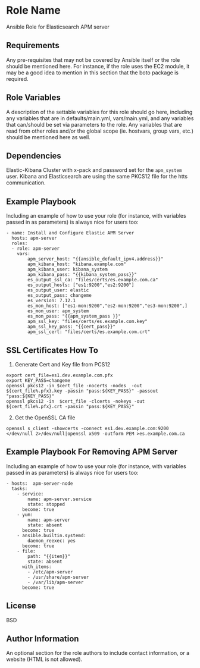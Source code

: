 Role Name
=========

Ansible Role for Elasticsearch APM server

Requirements
------------

Any pre-requisites that may not be covered by Ansible itself or the role should be mentioned here. For instance, if the role uses the EC2 module, it may be a good idea to mention in this section that the boto package is required.

Role Variables
--------------

A description of the settable variables for this role should go here, including any variables that are in defaults/main.yml, vars/main.yml, and any variables that can/should be set via parameters to the role. Any variables that are read from other roles and/or the global scope (ie. hostvars, group vars, etc.) should be mentioned here as well.

Dependencies
------------

Elastic-Kibana Cluster with x-pack and password set for the `apm_system` user. 
Kibana and Elasticsearch are using the same PKCS12 file for the htts communication.

Example Playbook
----------------

Including an example of how to use your role (for instance, with variables passed in as parameters) is always nice for users too:

    - name: Install and Configure Elastic APM Server
      hosts: apm-server
      roles:
      - role: apm-server
        vars:
            apm_server_host: "{{ansible_default_ipv4.address}}"
            apm_kibana_host: "kibana.example.com"
            apm_kibana_user: kibana_system
            apm_kibana_pass: "{{kibana_system_pass}}"
            es_output_ssl_ca: "files/certs/es.example.com.ca"
            es_output_hosts: ["es1:9200","es2:9200"]
            es_output_user: elastic
            es_output_pass: changeme
            es_version: 7.12.1
            es_mon_host: ["es1-mon:9200","es2-mon:9200","es3-mon:9200",]
            es_mon_user: apm_system
            es_mon_pass: "{{apm_system_pass }}"
            apm_ssl_key: "files/certs/es.example.com.key"
            apm_ssl_key_pass: "{{cert_pass}}"
            apm_ssl_cert: "files/certs/es.example.com.crt"



SSL Certificates How To
-------
1. Generate Cert and Key file from PCS12
```shell
export cert_file=es1.dev.example.com.pfx
export KEY_PASS=changeme
openssl pkcs12 -in $cert_file -nocerts -nodes  -out  ${cert_file%.pfx}.key -passin "pass:${KEY_PASS}" -passout "pass:${KEY_PASS}"
openssl pkcs12 -in  $cert_file -clcerts -nokeys -out  ${cert_file%.pfx}.crt -passin "pass:${KEY_PASS}"
```

2. Get the OpenSSL CA file
```shell
openssl s_client -showcerts -connect es1.dev.example.com:9200 </dev/null 2>/dev/null|openssl x509 -outform PEM >es.example.com.ca
```            
Example Playbook For Removing APM Server
----------------

Including an example of how to use your role (for instance, with variables passed in as parameters) is always nice for users too:

    - hosts:  apm-server-node
      tasks:
        - service:
            name: apm-server.service
            state: stopped
          become: true
        - yum:
            name: apm-server
            state: absent
          become: true
        - ansible.builtin.systemd:
            daemon_reexec: yes
          become: true
        - file:
            path: "{{item}}"
            state: absent
          with_items:
            - /etc/apm-server
            - /usr/share/apm-server
            - /var/lib/apm-server
          become: true
    





License
-------

BSD

Author Information
------------------

An optional section for the role authors to include contact information, or a website (HTML is not allowed).
